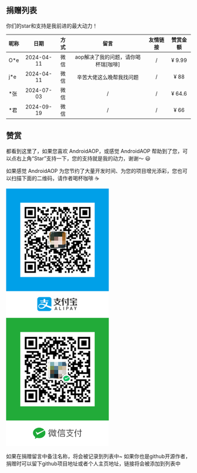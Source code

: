 ## 捐赠列表

你们的star和支持是我前进的最大动力！

| 昵称  |     日期     |  方式  |          留言          | 友情链接 |  赞赏金额  |
|-----|:----------:|:----:|:--------------------:|:----:|:------:|
| O*e | 2024-04-11 |  微信  | aop解决了我的问题，请你喝杯瑞[咖啡] |  /   | ¥ 9.99 |
| j*e | 2024-04-11 |  微信  |     辛苦大佬这么晚帮我找问题     |  /   |  ¥ 88  |
| *张  | 2024-07-03 |  微信  |          /           |  /   | ¥ 64.6 |
| *君  | 2024-09-19 |  微信  |          /           |  /   |  ¥ 66  |

## 赞赏

都看到这里了，如果您喜欢 AndroidAOP，或感觉 AndroidAOP 帮助到了您，可以点右上角“Star”支持一下，您的支持就是我的动力，谢谢～ 😃

如果感觉 AndroidAOP 为您节约了大量开发时间、为您的项目增光添彩，您也可以扫描下面的二维码，请作者喝杯咖啡 ☕

<div>
<img src="../../screenshot/IMG_4075.PNG" width="280" height="350">
<img src="../../screenshot/IMG_4076.JPG" width="280" height="350">
</div>

如果在捐赠留言中备注名称，将会被记录到列表中~ 如果你也是github开源作者，捐赠时可以留下github项目地址或者个人主页地址，链接将会被添加到列表中